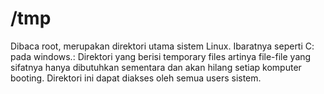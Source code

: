 # /tmp

Dibaca root, merupakan direktori utama sistem Linux. Ibaratnya seperti C: pada windows.: Direktori yang berisi temporary files artinya file-file yang sifatnya hanya dibutuhkan sementara dan akan hilang setiap komputer booting. Direktori ini dapat diakses oleh semua users sistem.